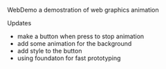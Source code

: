 WebDemo
a demostration of web graphics animation

Updates
* make a button when press to stop animation
* add some animation for the background
* add style to the button
* using foundaton for fast prototyping
